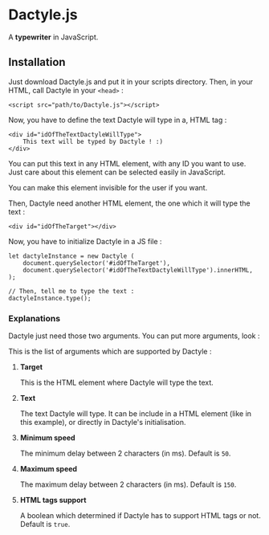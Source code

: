 # Dactyle.js

A **typewriter** in JavaScript.


## Installation

Just download Dactyle.js and put it in your scripts directory.
Then, in your HTML, call Dactyle in your `<head>` :

    <script src="path/to/Dactyle.js"></script>

Now, you have to define the text Dactyle will type in a, HTML tag :

    <div id="idOfTheTextDactyleWillType">
        This text will be typed by Dactyle ! :)
    </div>

You can put this text in any HTML element, with any ID you want to use. Just care about this element can be selected easily in JavaScript.

You can make this element invisible for the user if you want.

Then, Dactyle need another HTML element, the one which it will type the text :

    <div id="idOfTheTarget"></div>

Now, you have to initialize Dactyle in a JS file :

    let dactyleInstance = new Dactyle (
        document.querySelector('#idOfTheTarget'),
        document.querySelector('#idOfTheTextDactyleWillType').innerHTML,
    );

    // Then, tell me to type the text :
    dactyleInstance.type();


### Explanations

Dactyle just need those two arguments. You can put more arguments, look :

This is the list of arguments which are supported by Dactyle :

1. **Target**

    This is the HTML element where Dactyle will type the text.

2. **Text**

    The text Dactyle will type. It can be include in a HTML element (like in this example), or directly in Dactyle's initialisation.

3. **Minimum speed**

    The minimum delay between 2 characters (in ms). Default is `50`.

4. **Maximum speed**

    The maximum delay between 2 characters (in ms). Default is `150`.

5. **HTML tags support**

    A boolean which determined if Dactyle has to support HTML tags or not. Default is `true`.
